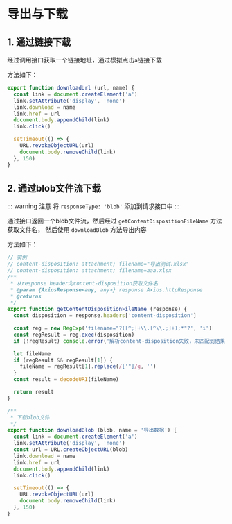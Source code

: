 # 导出与下载

## 1. 通过链接下载

经过调用接口获取一个链接地址，通过模拟点击`a`链接下载

方法如下：

```js
export function downloadUrl (url, name) {
  const link = document.createElement('a')
  link.setAttribute('display', 'none')
  link.download = name
  link.href = url
  document.body.appendChild(link)
  link.click()

  setTimeout(() => {
    URL.revokeObjectURL(url)
    document.body.removeChild(link)
  }, 150)
}
```

## 2. 通过blob文件流下载

::: warning 注意
将 `responseType: 'blob'` 添加到请求接口中
:::

通过接口返回一个blob文件流，然后经过 `getContentDispositionFileName` 方法获取文件名， 然后使用 `downloadBlob` 方法导出内容

方法如下：

```js
// 实例
// content-disposition: attachment; filename="导出测试.xlsx"
// content-disposition: attachment; filename=aaa.xlsx
/**
 * 从response header为content-disposition获取文件名
 * @param {AxiosResponse<any, any>} response Axios.httpResponse
 * @returns
 */
export function getContentDispositionFileName (response) {
  const disposition = response.headers['content-disposition']

  const reg = new RegExp('filename="?([^;]+\\.[^\\.;]+);*"?', 'i')
  const regResult = reg.exec(disposition)
  if (!regResult) console.error('解析content-disposition失败，未匹配到结果')

  let fileName
  if (regResult && regResult[1]) {
    fileName = regResult[1].replace(/['"]/g, '')
  }
  const result = decodeURI(fileName)

  return result
}

/**
 * 下载blob文件
 */
export function downloadBlob (blob, name = '导出数据') {
  const link = document.createElement('a')
  link.setAttribute('display', 'none')
  const url = URL.createObjectURL(blob)
  link.download = name
  link.href = url
  document.body.appendChild(link)
  link.click()

  setTimeout(() => {
    URL.revokeObjectURL(url)
    document.body.removeChild(link)
  }, 150)
}
```